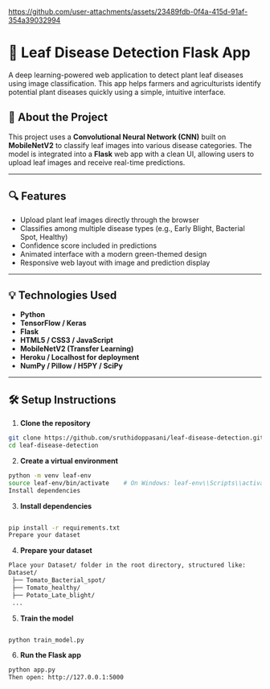 

https://github.com/user-attachments/assets/23489fdb-0f4a-415d-91af-354a39032994

# 🌿 Leaf Disease Detection Flask App

A deep learning-powered web application to detect plant leaf diseases using image classification. This app helps farmers and agriculturists identify potential plant diseases quickly using a simple, intuitive interface.

## 🧪 About the Project

This project uses a **Convolutional Neural Network (CNN)** built on **MobileNetV2** to classify leaf images into various disease categories. The model is integrated into a **Flask** web app with a clean UI, allowing users to upload leaf images and receive real-time predictions.

---

## 🔍 Features

- Upload plant leaf images directly through the browser
- Classifies among multiple disease types (e.g., Early Blight, Bacterial Spot, Healthy)
- Confidence score included in predictions
- Animated interface with a modern green-themed design
- Responsive web layout with image and prediction display

---

## 💡 Technologies Used

- **Python**   
- **TensorFlow / Keras**   
- **Flask** 
- **HTML5 / CSS3 / JavaScript**  
- **MobileNetV2 (Transfer Learning)**  
- **Heroku / Localhost for deployment**  
- **NumPy / Pillow / H5PY / SciPy**

---

## 🛠️ Setup Instructions

1. **Clone the repository**

```bash
git clone https://github.com/sruthidoppasani/leaf-disease-detection.git
cd leaf-disease-detection

```

2. **Create a virtual environment**
```bash
python -m venv leaf-env
source leaf-env/bin/activate    # On Windows: leaf-env\\Scripts\\activate
Install dependencies
```
3. **Install dependencies**
```bash

pip install -r requirements.txt
Prepare your dataset
```
4. **Prepare your dataset**
```bash
Place your Dataset/ folder in the root directory, structured like:
Dataset/
 ├── Tomato_Bacterial_spot/
 ├── Tomato_healthy/
 ├── Potato_Late_blight/
 ...
```
5. **Train the model**
```bash

python train_model.py
```
6. **Run the Flask app**
```bash
python app.py
Then open: http://127.0.0.1:5000
```
